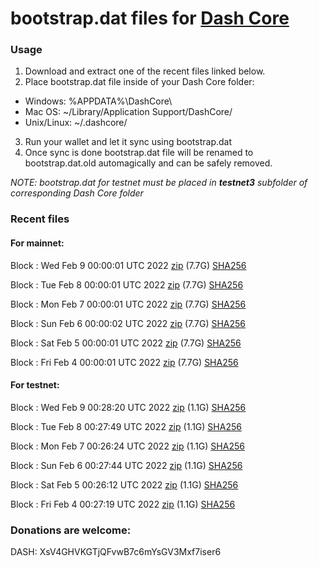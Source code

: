 # bootstrap.dat files for [Dash Core](https://github.com/dashpay/dash)

### Usage

1. Download and extract one of the recent files linked below.
2. Place bootstrap.dat file inside of your Dash Core folder:
 - Windows: %APPDATA%\DashCore\
 - Mac OS: ~/Library/Application Support/DashCore/
 - Unix/Linux: ~/.dashcore/
3. Run your wallet and let it sync using bootstrap.dat
4. Once sync is done bootstrap.dat file will be renamed to bootstrap.dat.old automagically and can be safely removed.

_NOTE: bootstrap.dat for testnet must be placed in **testnet3** subfolder of corresponding Dash Core folder_

### Recent files

#### For mainnet:

Block [](https://insight.dash.org/insight/block/): Wed Feb  9 00:00:01 UTC 2022 [zip](https://dash-bootstrap.ams3.digitaloceanspaces.com/mainnet/2022-02-09/bootstrap.dat.zip) (7.7G) [SHA256](https://dash-bootstrap.ams3.digitaloceanspaces.com/mainnet/2022-02-09/sha256.txt)

Block [](https://insight.dash.org/insight/block/): Tue Feb  8 00:00:01 UTC 2022 [zip](https://dash-bootstrap.ams3.digitaloceanspaces.com/mainnet/2022-02-08/bootstrap.dat.zip) (7.7G) [SHA256](https://dash-bootstrap.ams3.digitaloceanspaces.com/mainnet/2022-02-08/sha256.txt)

Block [](https://insight.dash.org/insight/block/): Mon Feb  7 00:00:01 UTC 2022 [zip](https://dash-bootstrap.ams3.digitaloceanspaces.com/mainnet/2022-02-07/bootstrap.dat.zip) (7.7G) [SHA256](https://dash-bootstrap.ams3.digitaloceanspaces.com/mainnet/2022-02-07/sha256.txt)

Block [](https://insight.dash.org/insight/block/): Sun Feb  6 00:00:02 UTC 2022 [zip](https://dash-bootstrap.ams3.digitaloceanspaces.com/mainnet/2022-02-06/bootstrap.dat.zip) (7.7G) [SHA256](https://dash-bootstrap.ams3.digitaloceanspaces.com/mainnet/2022-02-06/sha256.txt)

Block [](https://insight.dash.org/insight/block/): Sat Feb  5 00:00:01 UTC 2022 [zip](https://dash-bootstrap.ams3.digitaloceanspaces.com/mainnet/2022-02-05/bootstrap.dat.zip) (7.7G) [SHA256](https://dash-bootstrap.ams3.digitaloceanspaces.com/mainnet/2022-02-05/sha256.txt)

Block [](https://insight.dash.org/insight/block/): Fri Feb  4 00:00:01 UTC 2022 [zip](https://dash-bootstrap.ams3.digitaloceanspaces.com/mainnet/2022-02-04/bootstrap.dat.zip) (7.7G) [SHA256](https://dash-bootstrap.ams3.digitaloceanspaces.com/mainnet/2022-02-04/sha256.txt)


#### For testnet:

Block [](https://testnet-insight.dashevo.org/insight/block/): Wed Feb  9 00:28:20 UTC 2022 [zip](https://dash-bootstrap.ams3.digitaloceanspaces.com/testnet/2022-02-09/bootstrap.dat.zip) (1.1G) [SHA256](https://dash-bootstrap.ams3.digitaloceanspaces.com/testnet/2022-02-09/sha256.txt)

Block [](https://testnet-insight.dashevo.org/insight/block/): Tue Feb  8 00:27:49 UTC 2022 [zip](https://dash-bootstrap.ams3.digitaloceanspaces.com/testnet/2022-02-08/bootstrap.dat.zip) (1.1G) [SHA256](https://dash-bootstrap.ams3.digitaloceanspaces.com/testnet/2022-02-08/sha256.txt)

Block [](https://testnet-insight.dashevo.org/insight/block/): Mon Feb  7 00:26:24 UTC 2022 [zip](https://dash-bootstrap.ams3.digitaloceanspaces.com/testnet/2022-02-07/bootstrap.dat.zip) (1.1G) [SHA256](https://dash-bootstrap.ams3.digitaloceanspaces.com/testnet/2022-02-07/sha256.txt)

Block [](https://testnet-insight.dashevo.org/insight/block/): Sun Feb  6 00:27:44 UTC 2022 [zip](https://dash-bootstrap.ams3.digitaloceanspaces.com/testnet/2022-02-06/bootstrap.dat.zip) (1.1G) [SHA256](https://dash-bootstrap.ams3.digitaloceanspaces.com/testnet/2022-02-06/sha256.txt)

Block [](https://testnet-insight.dashevo.org/insight/block/): Sat Feb  5 00:26:12 UTC 2022 [zip](https://dash-bootstrap.ams3.digitaloceanspaces.com/testnet/2022-02-05/bootstrap.dat.zip) (1.1G) [SHA256](https://dash-bootstrap.ams3.digitaloceanspaces.com/testnet/2022-02-05/sha256.txt)

Block [](https://testnet-insight.dashevo.org/insight/block/): Fri Feb  4 00:27:19 UTC 2022 [zip](https://dash-bootstrap.ams3.digitaloceanspaces.com/testnet/2022-02-04/bootstrap.dat.zip) (1.1G) [SHA256](https://dash-bootstrap.ams3.digitaloceanspaces.com/testnet/2022-02-04/sha256.txt)


### Donations are welcome:

DASH: XsV4GHVKGTjQFvwB7c6mYsGV3Mxf7iser6
